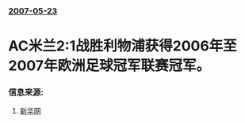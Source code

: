 ### [2007-05-23](/news/2007/05/23/index.md)

##### 
# AC米兰2:1战胜利物浦获得2006年至2007年欧洲足球冠军联赛冠军。




### 信息来源:

1. [新华网](https://web.archive.org/web/20160304094613/http://www.ln.xinhuanet.com/dalian/2007-05/25/content_10120492.htm)
